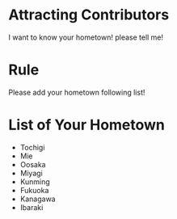 # Attracting Contributors
I want to know your hometown! please tell me!

# Rule
Please add your hometown following list!

# List of Your Hometown
- Tochigi
- Mie
- Oosaka
- Miyagi
- Kunming
- Fukuoka
- Kanagawa
- Ibaraki
